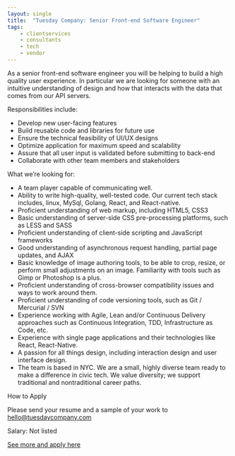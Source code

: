 ```yaml
---
layout: single
title:  "Tuesday Company: Senior Front-end Software Engineer"
tags: 
    - clientservices
    - consultants
    - tech
    - vendor
---
```


As a senior front-end software engineer you will be helping to build a high quality user experience. In particular we are looking for someone with an intuitive understanding of design and how that interacts with the data that comes from our API servers.


Responsibilities include:
* Develop new user-facing features
* Build reusable code and libraries for future use
* Ensure the technical feasibility of UI/UX designs
* Optimize application for maximum speed and scalability
* Assure that all user input is validated before submitting to back-end
* Collaborate with other team members and stakeholders


What we’re looking for:
* A team player capable of communicating well.
* Ability to write high-quality, well-tested code. Our current tech stack includes, linux, MySql, Golang, React, and React-native.
* Proficient understanding of web markup, including HTML5, CSS3
* Basic understanding of server-side CSS pre-processing platforms, such as LESS and SASS
* Proficient understanding of client-side scripting and JavaScript frameworks
* Good understanding of asynchronous request handling, partial page updates, and AJAX
* Basic knowledge of image authoring tools, to be able to crop, resize, or perform small adjustments on an image. Familiarity with tools such as Gimp or Photoshop is a plus.
* Proficient understanding of cross-browser compatibility issues and ways to work around them.
* Proficient understanding of code versioning tools, such as Git / Mercurial / SVN
* Experience working with Agile, Lean and/or Continuous Delivery approaches such as Continuous Integration, TDD, Infrastructure as Code, etc.
* Experience with single page applications and their technologies like React, React-Native.
* A passion for all things design, including interaction design and user interface design.
* The team is based in NYC. We are a small, highly diverse team ready to make a difference in civic tech. We value diversity; we support traditional and nontraditional career paths.


How to Apply

Please send your resume and a sample of your work to hello@tuesdaycompany.com


Salary: Not listed


[See more and apply here](https://www.tuesdaycompany.com/jobs/)
